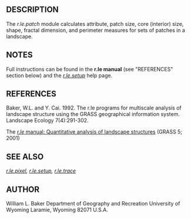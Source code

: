 ## DESCRIPTION

The *r.le.patch* module calculates attribute, patch size, core
(interior) size, shape, fractal dimension, and perimeter measures for
sets of patches in a landscape.

## NOTES

Full instructions can be found in the **r.le manual** (see "REFERENCES"
section below) and the *[r.le.setup](r.le.setup.md)* help page.

## REFERENCES

Baker, W.L. and Y. Cai. 1992. The r.le programs for multiscale analysis
of landscape structure using the GRASS geographical information system.
Landscape Ecology 7(4):291-302.

The [*r.le* manual: Quantitative analysis of landscape
structures](https://grass.osgeo.org/gdp/landscape/r_le_manual5.pdf)
(GRASS 5; 2001)

## SEE ALSO

*[r.le.pixel](r.le.pixel.md), [r.le.setup](r.le.setup.md),
[r.le.trace](r.le.trace.md)*

## AUTHOR

William L. Baker Department of Geography and Recreation University of
Wyoming Laramie, Wyoming 82071 U.S.A.
